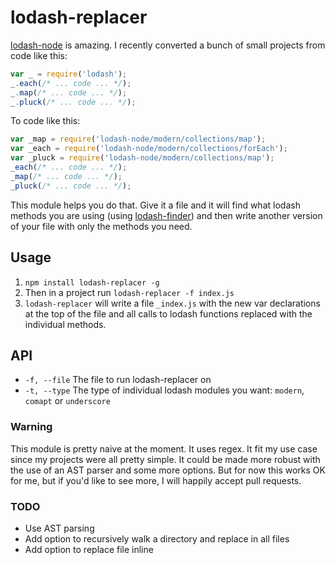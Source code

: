 lodash-replacer
==============

[lodash-node](https://github.com/lodash/lodash-node) is amazing. I recently converted a bunch of small projects from code like this:

``` js
var _ = require('lodash');
_.each(/* ... code ... */);
_.map(/* ... code ... */);
_.pluck(/* ... code ... */);
```

To code like this:

``` js
var _map = require('lodash-node/modern/collections/map');
var _each = require('lodash-node/modern/collections/forEach');
var _pluck = require('lodash-node/modern/collections/map');
_each(/* ... code ... */);
_map(/* ... code ... */);
_pluck(/* ... code ... */);
```

This module helps you do that. Give it a file and it will find what lodash methods you are using (using [lodash-finder](https://github.com/spadgos/lodash-finder)) and then write another version of your file with only the methods you need.

## Usage

1. `npm install lodash-replacer -g`
2. Then in a project run `lodash-replacer -f index.js`
3. `lodash-replacer` will write a file `_index.js` with the new var declarations at the top of the file and all calls to lodash functions replaced with the individual methods.

## API

- `-f, --file` The file to run lodash-replacer on
- `-t, --type` The type of individual lodash modules you want: `modern`, `comapt` or `underscore`

### Warning

This module is pretty naive at the moment. It uses regex. It fit my use case since my projects were all pretty simple. It could be made more robust with the use of an AST parser and some more options. But for now this works OK for me, but if you'd like to see more, I will happily accept pull requests.

### TODO

- Use AST parsing
- Add option to recursively walk a directory and replace in all files
- Add option to replace file inline
